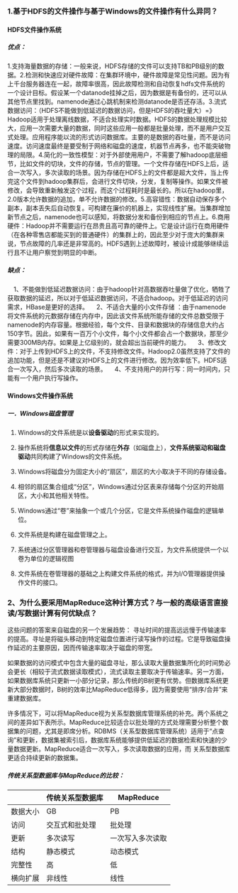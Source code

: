 ### 1.基于HDFS的文件操作与基于Windows的文件操作有什么异同？

#### HDFS文件操作系统

##### 优点：

​	1.支持海量数据的存储：一般来说，HDFS存储的文件可以支持TB和PB级别的数据。
​	2.检测和快速应对硬件故障：在集群环境中，硬件故障是常见性问题。因为有上千台服务器连在一起，故障率很高，因此故障检测和自动恢复hdfs文件系统的一个设计目标。假设某一个datanode挂掉之后，因为数据是有备份的，还可以从其他节点里找到。namenode通过心跳机制来检测datanode是否还存活。
​	3.流式数据访问：（HDFS不能做到低延迟的数据访问，但是HDFS的吞吐量大）=》Hadoop适用于处理离线数据，不适合处理实时数据。HDFS的数据处理规模比较大，应用一次需要大量的数据，同时这些应用一般都是批量处理，而不是用户交互式处理。应用程序能以流的形式访问数据库。主要的是数据的吞吐量，而不是访问速度。访问速度最终是要受制于网络和磁盘的速度，机器节点再多，也不能突破物理的局限。
​	4.简化的一致性模型：对于外部使用用户，不需要了解hadoop底层细节，比如文件的切块，文件的存储，节点的管理。一个文件存储在HDFS上后，适合一次写入，多次读取的场景。因为存储在HDFS上的文件都是超大文件，当上传完这个文件到hadoop集群后，会进行文件切块，分发，复制等操作。如果文件被修改，会导致重新触发这个过程，而这个过程耗时是最长的。所以在hadoop里，2.0版本允许数据的追加，单不允许数据的修改。
​	5.高容错性：数据自动保存多个副本，副本丢失后自动恢复。可构建在廉价的机器上，实现线性扩展。当集群增加新节点之后，namenode也可以感知，将数据分发和备份到相应的节点上。
​	6.商用硬件：Hadoop并不需要运行在昂贵且高可靠的硬件上。它是设计运行在商用硬件（在各种零售店都能买到的普通硬件）的集群上的，因此至少对于庞大的集群来说，节点故障的几率还是非常高的。HDFS遇到上述故障时，被设计成能够继续运行且不让用户察觉到明显的中断。

##### 缺点：

　1、不能做到低延迟数据访问：由于hadoop针对高数据吞吐量做了优化，牺牲了获取数据的延迟，所以对于低延迟数据访问，不适合hadoop。对于低延迟的访问需求，HBase是更好的选择。
　2、不适合大量的小文件存储 ：由于namenode将文件系统的元数据存储在内存中，因此该文件系统所能存储的文件总数受限于namenode的内存容量。根据经验，每个文件、目录和数据块的存储信息大约占150字节。因此，如果有一百万个小文件，每个小文件都会占一个数据块，那至少需要300MB内存。如果是上亿级别的，就会超出当前硬件的能力。
　3、修改文件：对于上传到HDFS上的文件，不支持修改文件。Hadoop2.0虽然支持了文件的追加功能，但是还是不建议对HDFS上的文件进行修改。因为效率低下。HDFS适合一次写入，然后多次读取的场景。
　4、不支持用户的并行写：同一时间内，只能有一个用户执行写操作。

#### Windows文件操作系统

##### 一．Windows磁盘管理

1. Windows的文件系统是以**设备驱动**的形式来实现的。

2. 操作系统将**信息以文件**的形式存储在**外存**（如磁盘上），**文件系统驱动和磁盘驱动**共同构建了Windows的文件系统。

3. Windows将磁盘分为固定大小的“扇区”，扇区的大小取决于不同的存储设备。

4. 相邻的扇区集合组成“分区”，Windows通过分区表来存储每个分区的开始扇区，大小和其他相关特性。

5. Windows通过“卷”来抽象一个或几个分区，它是文件系统操作磁盘的逻辑单位。

6. 文件系统是构建在磁盘管理之上。

7. 系统通过分区管理器和卷管理器与磁盘设备进行交互，为文件系统提供一个以卷为单位的逻辑视图

8. 文件系统在卷管理器的基础之上构建文件系统的格式，并为I/O管理器提供操作文件的接口。

### 2、为什么要采用MapReduce这种计算方式？与一般的高级语言直接读/写数据计算有何优缺点？

这些问题的答案来自磁盘的另一个发展趋势： 寻址时间的提高远远慢于传输速率的提高。寻址是将磁头移动到特定磁盘位置进行读写操作的过程。它是导致磁盘操作延迟的主要原因，因而传输速率取决于磁盘的带宽。   　　

如果数据的访问模式中包含大量的磁盘寻址，那么读取大量数据集所化的时间势必会更长（相较于流式数据读取模式），流式读取主要取决于传输速率。另一方面，如果数据库系统只更新一小部分记录，那么传统的B树更有优势。但数据库系统更新大部分数据时，B树的效率比MapReduce低得多，因为需要使用“排序/合并”来重建数据库。   　　

许多情况下，可以将MapReduce视为关系型数据库管理系统的补充。两个系统之间的差异如下表所示。MapReduce比较适合以批处理的方式处理需要分析整个数据集的问题，尤其是即席分析。RDBMS（关系型数据库管理系统）适用于“点查询”和更新，数据集被索引后，数据库系统能够提供低延迟的数据检索和快速的少量数据更新。MapReduce适合一次写入，多次读取数据的应用，而 关系型数据库更适合持续更新的数据集。 

##### 传统关系型数据库与MapReduce的比较：

|          | 传统关系型数据库 | MapReduce        |
| :------- | :--------------- | ---------------- |
| 数据大小 | GB               | PB               |
| 访问     | 交互式和批处理   | 批处理           |
| 更新     | 多次读写         | 一次写入多次读取 |
| 结构     | 静态模式         | 动态模式         |
| 完整性   | 高               | 低               |
| 横向扩展 | 非线性           | 线性             |
